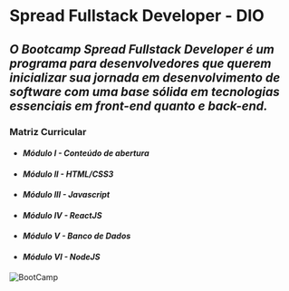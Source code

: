 # **Spread Fullstack Developer - DIO**

##     _O Bootcamp Spread Fullstack Developer é um programa para desenvolvedores que querem inicializar sua jornada em desenvolvimento de software com uma base sólida em tecnologias essenciais em front-end quanto e back-end._  

### **Matriz Curricular**
* ####   _Módulo I - Conteúdo de abertura_
* ####   _Módulo II - HTML/CSS3_
* ####   _Módulo III - Javascript_
* ####   _Módulo IV - ReactJS_
* ####   _Módulo V - Banco de Dados_
* ####   _Módulo VI - NodeJS_


![BootCamp](https://hermes.digitalinnovation.one/tracks/a0fb3b13-3dd0-495e-8f07-77cc1a85991f.png)
